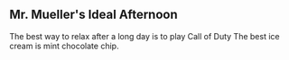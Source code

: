 ## Mr. Mueller's Ideal Afternoon

The best way to relax after a long day is to play Call of Duty
The best ice cream is mint chocolate chip.